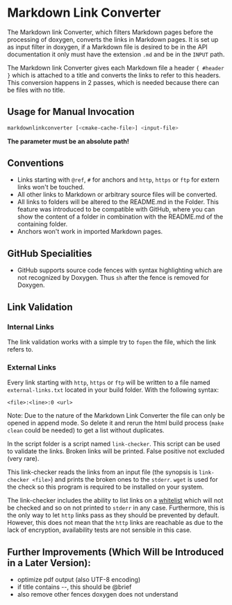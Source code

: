 # Markdown Link Converter

The Markdown link Converter, which filters Markdown pages before the processing
of doxygen, converts the links in Markdown pages. It is set up as input filter
in doxygen, if a Markdown file is desired to be in the API documentation
it only must have the extension `.md` and be in the `INPUT` path.

The Markdown link Converter gives each Markdown file a header `{ #header }` which is attached to a title
and converts the links to refer to this headers. This conversion
happens in 2 passes, which is needed because there can be files with no title.

## Usage for Manual Invocation

```sh
markdownlinkconverter [<cmake-cache-file>] <input-file>
```

**The <input-file> parameter must be an absolute path!**

## Conventions

- Links starting with `@ref`, `#` for anchors and `http`, `https` or `ftp` for extern links
  won't be touched.
- All other links to Markdown or arbitrary source files will be converted.
- All links to folders will be altered to the README.md in the Folder.
  This feature was introduced to be compatible with GitHub, where you can show the content of a folder in
  combination with the README.md of the containing folder.
- Anchors won't work in imported Markdown pages.

## GitHub Specialities

- GitHub supports source code fences with syntax highlighting which are not recognized by Doxygen.
  Thus `sh` after the fence is removed for Doxygen.

## Link Validation

### Internal Links

The link validation works with a simple try to `fopen` the file,
which the link refers to.

### External Links

Every link starting with `http`, `https` or `ftp` will be written to a file named `external-links.txt` located in your
build folder. With the following syntax:

```
<file>:<line>:0 <url>
```

Note: Due to the nature of the Markdown Link Converter the file can only be opened in append mode. So delete it and rerun the
html build process (`make clean` could be needed) to get a list without duplicates.

In the script folder is a script named `link-checker`. This script can be used to validate the links.
Broken links will be printed. False positive not excluded (very rare).

This link-checker reads the links from an input file (the synopsis is `link-checker <file>`) and prints the broken ones to the `stderr`.
`wget` is used for the check so this program is required to be installed on your system.

The link-checker includes the ability to list links on a [whitelist](../../tests/linkchecker.whitelist) which will not be checked and so on not printed to `stderr` in any case.
Furthermore, this is the only way to let `http` links pass as they should be prevented by default.
However, this does not mean that the `http` links are reachable as due to the lack of encryption, availability tests are not sensible in this case.

## Further Improvements (Which Will be Introduced in a Later Version):

- optimize pdf output (also UTF-8 encoding)
- if title contains --, this should be @brief
- also remove other fences doxygen does not understand
